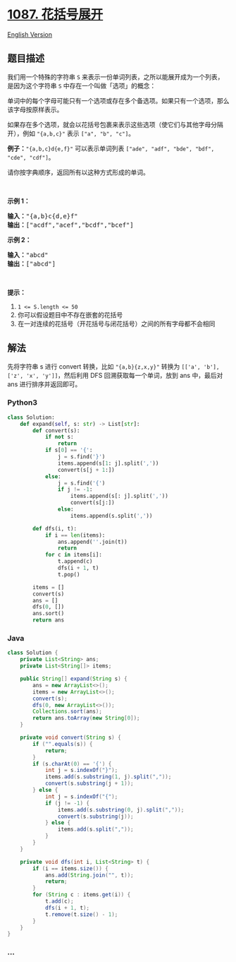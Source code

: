 # [1087. 花括号展开](https://leetcode-cn.com/problems/brace-expansion)

[English Version](/solution/1000-1099/1087.Brace%20Expansion/README_EN.md)

## 题目描述

<!-- 这里写题目描述 -->

<p>我们用一个特殊的字符串&nbsp;<code>S</code>&nbsp;来表示一份单词列表，之所以能展开成为一个列表，是因为这个字符串&nbsp;<code>S</code>&nbsp;中存在一个叫做「选项」的概念：</p>

<p>单词中的每个字母可能只有一个选项或存在多个备选项。如果只有一个选项，那么该字母按原样表示。</p>

<p>如果存在多个选项，就会以花括号包裹来表示这些选项（使它们与其他字母分隔开），例如 <code>&quot;{a,b,c}&quot;</code> 表示&nbsp;<code>[&quot;a&quot;, &quot;b&quot;, &quot;c&quot;]</code>。</p>

<p><strong>例子：</strong><code>&quot;{a,b,c}d{e,f}&quot;</code>&nbsp;可以表示单词列表&nbsp;<code>[&quot;ade&quot;, &quot;adf&quot;, &quot;bde&quot;, &quot;bdf&quot;, &quot;cde&quot;, &quot;cdf&quot;]</code>。</p>

<p>请你按字典顺序，返回所有以这种方式形成的单词。</p>

<p>&nbsp;</p>

<p><strong>示例 1：</strong></p>

<pre><strong>输入：</strong>&quot;{a,b}c{d,e}f&quot;
<strong>输出：</strong>[&quot;acdf&quot;,&quot;acef&quot;,&quot;bcdf&quot;,&quot;bcef&quot;]
</pre>

<p><strong>示例 2：</strong></p>

<pre><strong>输入：</strong>&quot;abcd&quot;
<strong>输出：</strong>[&quot;abcd&quot;]
</pre>

<p>&nbsp;</p>

<p><strong>提示：</strong></p>

<ol>
	<li><code>1 &lt;= S.length &lt;= 50</code></li>
	<li>你可以假设题目中不存在嵌套的花括号</li>
	<li>在一对连续的花括号（开花括号与闭花括号）之间的所有字母都不会相同</li>
</ol>

## 解法

<!-- 这里可写通用的实现逻辑 -->

先将字符串 s 进行 convert 转换，比如 `"{a,b}{z,x,y}"` 转换为 `[['a', 'b'], ['z', 'x', 'y']]`，然后利用 DFS 回溯获取每一个单词，放到 ans 中，最后对 ans 进行排序并返回即可。

<!-- tabs:start -->

### **Python3**

<!-- 这里可写当前语言的特殊实现逻辑 -->

```python
class Solution:
    def expand(self, s: str) -> List[str]:
        def convert(s):
            if not s:
                return
            if s[0] == '{':
                j = s.find('}')
                items.append(s[1: j].split(','))
                convert(s[j + 1:])
            else:
                j = s.find('{')
                if j != -1:
                    items.append(s[: j].split(','))
                    convert(s[j:])
                else:
                    items.append(s.split(','))

        def dfs(i, t):
            if i == len(items):
                ans.append(''.join(t))
                return
            for c in items[i]:
                t.append(c)
                dfs(i + 1, t)
                t.pop()

        items = []
        convert(s)
        ans = []
        dfs(0, [])
        ans.sort()
        return ans
```

### **Java**

<!-- 这里可写当前语言的特殊实现逻辑 -->

```java
class Solution {
    private List<String> ans;
    private List<String[]> items;

    public String[] expand(String s) {
        ans = new ArrayList<>();
        items = new ArrayList<>();
        convert(s);
        dfs(0, new ArrayList<>());
        Collections.sort(ans);
        return ans.toArray(new String[0]);
    }

    private void convert(String s) {
        if ("".equals(s)) {
            return;
        }
        if (s.charAt(0) == '{') {
            int j = s.indexOf("}");
            items.add(s.substring(1, j).split(","));
            convert(s.substring(j + 1));
        } else {
            int j = s.indexOf("{");
            if (j != -1) {
                items.add(s.substring(0, j).split(","));
                convert(s.substring(j));
            } else {
                items.add(s.split(","));
            }
        }
    }

    private void dfs(int i, List<String> t) {
        if (i == items.size()) {
            ans.add(String.join("", t));
            return;
        }
        for (String c : items.get(i)) {
            t.add(c);
            dfs(i + 1, t);
            t.remove(t.size() - 1);
        }
    }
}
```

### **...**

```

```

<!-- tabs:end -->
